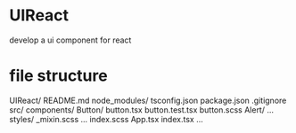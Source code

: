 # UIReact
develop a ui component for react

# file structure
UIReact/
	README.md
	node_modules/
	tsconfig.json
	package.json
	.gitignore
	src/
		components/
			Button/
				button.tsx
				button.test.tsx
				button.scss
			Alert/
				...
		styles/
      _mixin.scss
      ...
			index.scss
    App.tsx
    index.tsx
    ...
	
